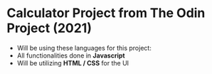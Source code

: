 <h1>Calculator Project from The Odin Project (2021)</h1>

<ul>
    <li>Will be using these languages for this project:</li>
    <li>All functionalities done in <b>Javascript</b></li>
    <li>Will be utilizing <b>HTML / CSS</b> for the UI</li>
</ul>
